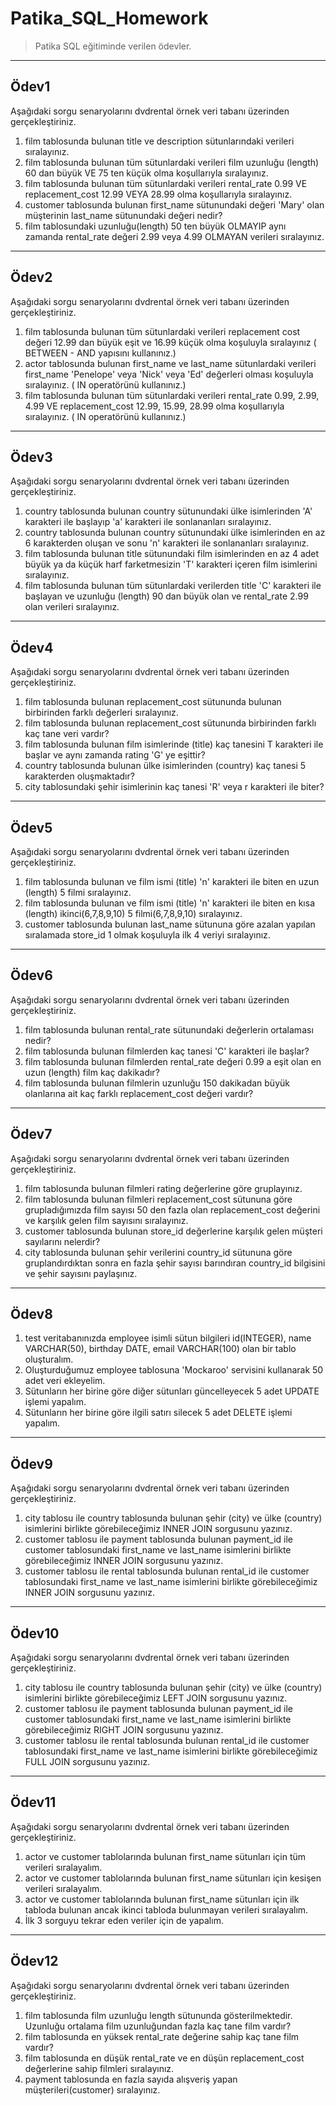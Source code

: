 # Patika_SQL_Homework
> Patika SQL eğitiminde verilen ödevler.

---

## Ödev1

Aşağıdaki sorgu senaryolarını dvdrental örnek veri tabanı üzerinden gerçekleştiriniz.

1) film tablosunda bulunan title ve description sütunlarındaki verileri sıralayınız.
2) film tablosunda bulunan tüm sütunlardaki verileri film uzunluğu (length) 60 dan büyük VE 75 ten küçük olma koşullarıyla sıralayınız.
3) film tablosunda bulunan tüm sütunlardaki verileri rental_rate 0.99 VE replacement_cost 12.99 VEYA 28.99 olma koşullarıyla sıralayınız.
4) customer tablosunda bulunan first_name sütunundaki değeri 'Mary' olan müşterinin last_name sütunundaki değeri nedir?
5) film tablosundaki uzunluğu(length) 50 ten büyük OLMAYIP aynı zamanda rental_rate değeri 2.99 veya 4.99 OLMAYAN verileri sıralayınız.

---

## Ödev2

Aşağıdaki sorgu senaryolarını dvdrental örnek veri tabanı üzerinden gerçekleştiriniz.

1) film tablosunda bulunan tüm sütunlardaki verileri replacement cost değeri 12.99 dan büyük eşit ve 16.99 küçük olma koşuluyla sıralayınız ( BETWEEN - AND yapısını kullanınız.)
2) actor tablosunda bulunan first_name ve last_name sütunlardaki verileri first_name 'Penelope' veya 'Nick' veya 'Ed' değerleri olması koşuluyla sıralayınız. ( IN operatörünü kullanınız.)
3) film tablosunda bulunan tüm sütunlardaki verileri rental_rate 0.99, 2.99, 4.99 VE replacement_cost 12.99, 15.99, 28.99 olma koşullarıyla sıralayınız. ( IN operatörünü kullanınız.)

---


## Ödev3

Aşağıdaki sorgu senaryolarını dvdrental örnek veri tabanı üzerinden gerçekleştiriniz.

1) country tablosunda bulunan country sütunundaki ülke isimlerinden 'A' karakteri ile başlayıp 'a' karakteri ile sonlananları sıralayınız.
2) country tablosunda bulunan country sütunundaki ülke isimlerinden en az 6 karakterden oluşan ve sonu 'n' karakteri ile sonlananları sıralayınız.
3) film tablosunda bulunan title sütunundaki film isimlerinden en az 4 adet büyük ya da küçük harf farketmesizin 'T' karakteri içeren film isimlerini sıralayınız.
4) film tablosunda bulunan tüm sütunlardaki verilerden title 'C' karakteri ile başlayan ve uzunluğu (length) 90 dan büyük olan ve rental_rate 2.99 olan verileri sıralayınız.

---

## Ödev4

Aşağıdaki sorgu senaryolarını dvdrental örnek veri tabanı üzerinden gerçekleştiriniz.

1) film tablosunda bulunan replacement_cost sütununda bulunan birbirinden farklı değerleri sıralayınız.
2) film tablosunda bulunan replacement_cost sütununda birbirinden farklı kaç tane veri vardır?
3) film tablosunda bulunan film isimlerinde (title) kaç tanesini T karakteri ile başlar ve aynı zamanda rating 'G' ye eşittir?
4) country tablosunda bulunan ülke isimlerinden (country) kaç tanesi 5 karakterden oluşmaktadır?
5) city tablosundaki şehir isimlerinin kaç tanesi 'R' veya r karakteri ile biter?

---

## Ödev5

Aşağıdaki sorgu senaryolarını dvdrental örnek veri tabanı üzerinden gerçekleştiriniz.

1) film tablosunda bulunan ve film ismi (title) 'n' karakteri ile biten en uzun (length) 5 filmi sıralayınız.
2) film tablosunda bulunan ve film ismi (title) 'n' karakteri ile biten en kısa (length) ikinci(6,7,8,9,10) 5 filmi(6,7,8,9,10) sıralayınız.
3) customer tablosunda bulunan last_name sütununa göre azalan yapılan sıralamada store_id 1 olmak koşuluyla ilk 4 veriyi sıralayınız.

---

## Ödev6

Aşağıdaki sorgu senaryolarını dvdrental örnek veri tabanı üzerinden gerçekleştiriniz.

1) film tablosunda bulunan rental_rate sütunundaki değerlerin ortalaması nedir?
2) film tablosunda bulunan filmlerden kaç tanesi 'C' karakteri ile başlar?
3) film tablosunda bulunan filmlerden rental_rate değeri 0.99 a eşit olan en uzun (length) film kaç dakikadır?
4) film tablosunda bulunan filmlerin uzunluğu 150 dakikadan büyük olanlarına ait kaç farklı replacement_cost değeri vardır?

---

## Ödev7

Aşağıdaki sorgu senaryolarını dvdrental örnek veri tabanı üzerinden gerçekleştiriniz.

1) film tablosunda bulunan filmleri rating değerlerine göre gruplayınız.
2) film tablosunda bulunan filmleri replacement_cost sütununa göre grupladığımızda film sayısı 50 den fazla olan replacement_cost değerini ve karşılık gelen film sayısını sıralayınız.
3) customer tablosunda bulunan store_id değerlerine karşılık gelen müşteri sayılarını nelerdir? 
4) city tablosunda bulunan şehir verilerini country_id sütununa göre gruplandırdıktan sonra en fazla şehir sayısı barındıran country_id bilgisini ve şehir sayısını paylaşınız.

---

## Ödev8

1) test veritabanınızda employee isimli sütun bilgileri id(INTEGER), name VARCHAR(50), birthday DATE, email VARCHAR(100) olan bir tablo oluşturalım.
2) Oluşturduğumuz employee tablosuna 'Mockaroo' servisini kullanarak 50 adet veri ekleyelim.
3) Sütunların her birine göre diğer sütunları güncelleyecek 5 adet UPDATE işlemi yapalım.
4) Sütunların her birine göre ilgili satırı silecek 5 adet DELETE işlemi yapalım.

---

## Ödev9

Aşağıdaki sorgu senaryolarını dvdrental örnek veri tabanı üzerinden gerçekleştiriniz.

1) city tablosu ile country tablosunda bulunan şehir (city) ve ülke (country) isimlerini birlikte görebileceğimiz INNER JOIN sorgusunu yazınız.
2) customer tablosu ile payment tablosunda bulunan payment_id ile customer tablosundaki first_name ve last_name isimlerini birlikte görebileceğimiz INNER JOIN sorgusunu yazınız.
3) customer tablosu ile rental tablosunda bulunan rental_id ile customer tablosundaki first_name ve last_name isimlerini birlikte görebileceğimiz INNER JOIN sorgusunu yazınız.

---

## Ödev10

Aşağıdaki sorgu senaryolarını dvdrental örnek veri tabanı üzerinden gerçekleştiriniz.

1) city tablosu ile country tablosunda bulunan şehir (city) ve ülke (country) isimlerini birlikte görebileceğimiz LEFT JOIN sorgusunu yazınız.
2) customer tablosu ile payment tablosunda bulunan payment_id ile customer tablosundaki first_name ve last_name isimlerini birlikte görebileceğimiz RIGHT JOIN sorgusunu yazınız.
3) customer tablosu ile rental tablosunda bulunan rental_id ile customer tablosundaki first_name ve last_name isimlerini birlikte görebileceğimiz FULL JOIN sorgusunu yazınız.

---

## Ödev11

Aşağıdaki sorgu senaryolarını dvdrental örnek veri tabanı üzerinden gerçekleştiriniz.

1) actor ve customer tablolarında bulunan first_name sütunları için tüm verileri sıralayalım.
2) actor ve customer tablolarında bulunan first_name sütunları için kesişen verileri sıralayalım.
3) actor ve customer tablolarında bulunan first_name sütunları için ilk tabloda bulunan ancak ikinci tabloda bulunmayan verileri sıralayalım.
4) İlk 3 sorguyu tekrar eden veriler için de yapalım.

---

## Ödev12

Aşağıdaki sorgu senaryolarını dvdrental örnek veri tabanı üzerinden gerçekleştiriniz.



1) film tablosunda film uzunluğu length sütununda gösterilmektedir. Uzunluğu ortalama film uzunluğundan fazla kaç tane film vardır?
2) film tablosunda en yüksek rental_rate değerine sahip kaç tane film vardır?
3) film tablosunda en düşük rental_rate ve en düşün replacement_cost değerlerine sahip filmleri sıralayınız.
4) payment tablosunda en fazla sayıda alışveriş yapan müşterileri(customer) sıralayınız.
